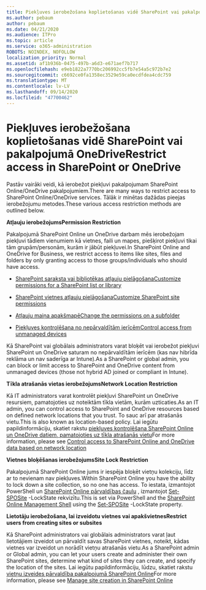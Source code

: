 ```yaml
---
title: Piekļuves ierobežošana koplietošanas vidē SharePoint vai pakalpojumā OneDrive
ms.author: pebaum
author: pebaum
ms.date: 04/21/2020
ms.audience: ITPro
ms.topic: article
ms.service: o365-administration
ROBOTS: NOINDEX, NOFOLLOW
localization_priority: Normal
ms.assetid: af1b936b-0475-497b-a6d3-e671aef7b717
ms.openlocfilehash: e9eb1822a7770bc206992cc5fb7e54a5c972b7e2
ms.sourcegitcommit: c6692ce0fa1358ec3529e59ca0ecdfdea4cdc759
ms.translationtype: MT
ms.contentlocale: lv-LV
ms.lasthandoff: 09/14/2020
ms.locfileid: "47700462"
---
```

# <a name="restrict-access-in-sharepoint-or-onedrive"></a><span data-ttu-id="8ce40-102">Piekļuves ierobežošana koplietošanas vidē SharePoint vai pakalpojumā OneDrive</span><span class="sxs-lookup"><span data-stu-id="8ce40-102">Restrict access in SharePoint or OneDrive</span></span>

<span data-ttu-id="8ce40-103">Pastāv vairāki veidi, kā ierobežot piekļuvi pakalpojumam SharePoint Online/OneDrive pakalpojumiem.</span><span class="sxs-lookup"><span data-stu-id="8ce40-103">There are many ways to restrict access to SharePoint Online/OneDrive services.</span></span> <span data-ttu-id="8ce40-104">Tālāk ir minētas dažādas pieejas ierobežojumu metodes.</span><span class="sxs-lookup"><span data-stu-id="8ce40-104">These various access restriction methods are outlined below.</span></span> 

<span data-ttu-id="8ce40-105">**Atļauju ierobežojums**</span><span class="sxs-lookup"><span data-stu-id="8ce40-105">**Permission Restriction**</span></span>

<span data-ttu-id="8ce40-106">Pakalpojumā SharePoint Online un OneDrive darbam mēs ierobežojam piekļuvi tādiem vienumiem kā vietnes, faili un mapes, piešķirot piekļuvi tikai tām grupām/personām, kurām ir jābūt piekļuvei.</span><span class="sxs-lookup"><span data-stu-id="8ce40-106">In SharePoint Online and OneDrive for Business, we restrict access to items like sites, files and folders by only granting access to those groups/individuals who should have access.</span></span>

- [<span data-ttu-id="8ce40-107">SharePoint saraksta vai bibliotēkas atļauju pielāgošana</span><span class="sxs-lookup"><span data-stu-id="8ce40-107">Customize permissions for a SharePoint list or library</span></span>](https://support.office.com/article/Customize-permissions-for-a-SharePoint-list-or-library-02d770f3-59eb-4910-a608-5f84cc297782)

- [<span data-ttu-id="8ce40-108">SharePoint vietnes atļauju pielāgošana</span><span class="sxs-lookup"><span data-stu-id="8ce40-108">Customize SharePoint site permissions</span></span>](https://docs.microsoft.com/sharepoint/customize-sharepoint-site-permissions)

- [<span data-ttu-id="8ce40-109">Atļauju maiņa apakšmapē</span><span class="sxs-lookup"><span data-stu-id="8ce40-109">Change the permissions on a subfolder</span></span>](https://support.office.com/article/Change-the-permissions-on-a-subfolder-5427BD7C-F20A-4F75-8CF2-5359DD45A1A6)

- [<span data-ttu-id="8ce40-110">Piekļuves kontrolēšana no nepārvaldītām ierīcēm</span><span class="sxs-lookup"><span data-stu-id="8ce40-110">Control access from unmanaged devices</span></span>](https://docs.microsoft.com/sharepoint/control-access-from-unmanaged-devices)

<span data-ttu-id="8ce40-111">Kā SharePoint vai globālais administrators varat bloķēt vai ierobežot piekļuvi SharePoint un OneDrive saturam no nepārvaldītām ierīcēm (kas nav hibrīda reklāma un nav saderīga ar Intune).</span><span class="sxs-lookup"><span data-stu-id="8ce40-111">As a SharePoint or global admin, you can block or limit access to SharePoint and OneDrive content from unmanaged devices (those not hybrid AD joined or compliant in Intune).</span></span>

<span data-ttu-id="8ce40-112">**Tīkla atrašanās vietas ierobežojums**</span><span class="sxs-lookup"><span data-stu-id="8ce40-112">**Network Location Restriction**</span></span>

<span data-ttu-id="8ce40-113">Kā IT administrators varat kontrolēt piekļuvi SharePoint un OneDrive resursiem, pamatojoties uz noteiktām tīkla vietām, kurām uzticaties.</span><span class="sxs-lookup"><span data-stu-id="8ce40-113">As an IT admin, you can control access to SharePoint and OneDrive resources based on defined network locations that you trust.</span></span> <span data-ttu-id="8ce40-114">To sauc arī par atrašanās vietu.</span><span class="sxs-lookup"><span data-stu-id="8ce40-114">This is also known as location-based policy.</span></span> <span data-ttu-id="8ce40-115">Lai iegūtu papildinformāciju, skatiet rakstu [piekļuves kontrolēšana SharePoint Online un OneDrive datiem, pamatojoties uz tīkla atrašanās vietu](https://docs.microsoft.com/sharepoint/control-access-based-on-network-location)</span><span class="sxs-lookup"><span data-stu-id="8ce40-115">For more information, please see [Control access to SharePoint Online and OneDrive data based on network location](https://docs.microsoft.com/sharepoint/control-access-based-on-network-location)</span></span>

<span data-ttu-id="8ce40-116">**Vietnes bloķēšanas ierobežojums**</span><span class="sxs-lookup"><span data-stu-id="8ce40-116">**Site Lock Restriction**</span></span> 

<span data-ttu-id="8ce40-117">Pakalpojumā SharePoint Online jums ir iespēja bloķēt vietņu kolekciju, līdz ar to nevienam nav piekļuves.</span><span class="sxs-lookup"><span data-stu-id="8ce40-117">Within SharePoint Online you have the ability to lock down a site collection, so no one has access.</span></span> <span data-ttu-id="8ce40-118">To iestata, izmantojot PowerShell un [SharePoint Online pārvaldības čaulu](https://docs.microsoft.com/powershell/sharepoint/sharepoint-online/connect-sharepoint-online?view=sharepoint-ps) , izmantojot [Set-SPOSite](https://docs.microsoft.com/powershell/module/sharepoint-online/set-sposite?view=sharepoint-ps) -LockState rekvizītu.</span><span class="sxs-lookup"><span data-stu-id="8ce40-118">This is set via PowerShell and the [SharePoint Online Management Shell](https://docs.microsoft.com/powershell/sharepoint/sharepoint-online/connect-sharepoint-online?view=sharepoint-ps) using the [Set-SPOSite](https://docs.microsoft.com/powershell/module/sharepoint-online/set-sposite?view=sharepoint-ps) -LockState property.</span></span>

<span data-ttu-id="8ce40-119">**Lietotāju ierobežošana, lai izveidotu vietnes vai apakšvietnes**</span><span class="sxs-lookup"><span data-stu-id="8ce40-119">**Restrict users from creating sites or subsites**</span></span>

<span data-ttu-id="8ce40-120">Kā SharePoint administrators vai globālais administrators varat ļaut lietotājiem izveidot un pārvaldīt savas SharePoint vietnes, noteikt, kādas vietnes var izveidot un norādīt vietņu atrašanās vietu.</span><span class="sxs-lookup"><span data-stu-id="8ce40-120">As a SharePoint admin or Global admin, you can let your users create and administer their own SharePoint sites, determine what kind of sites they can create, and specify the location of the sites.</span></span> <span data-ttu-id="8ce40-121">Lai iegūtu papildinformāciju, lūdzu, skatiet rakstu [vietņu izveides pārvaldība pakalpojumā SharePoint Online](https://docs.microsoft.com/sharepoint/manage-site-creation)</span><span class="sxs-lookup"><span data-stu-id="8ce40-121">For more information, please see [Manage site creation in SharePoint Online](https://docs.microsoft.com/sharepoint/manage-site-creation)</span></span>

